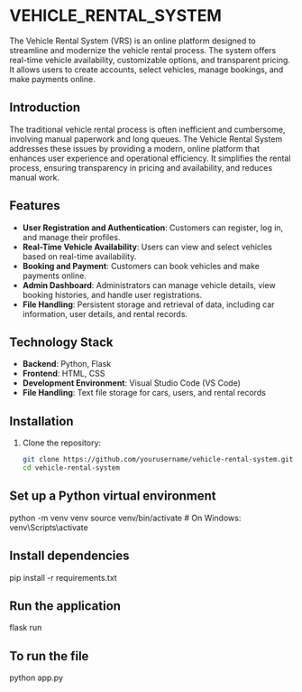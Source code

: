 # VEHICLE_RENTAL_SYSTEM

The Vehicle Rental System (VRS) is an online platform designed to streamline and modernize the vehicle rental process. The system offers real-time vehicle availability, customizable options, and transparent pricing. It allows users to create accounts, select vehicles, manage bookings, and make payments online.

## Introduction

The traditional vehicle rental process is often inefficient and cumbersome, involving manual paperwork and long queues. The Vehicle Rental System addresses these issues by providing a modern, online platform that enhances user experience and operational efficiency. It simplifies the rental process, ensuring transparency in pricing and availability, and reduces manual work.

## Features

- **User Registration and Authentication**: Customers can register, log in, and manage their profiles.
- **Real-Time Vehicle Availability**: Users can view and select vehicles based on real-time availability.
- **Booking and Payment**: Customers can book vehicles and make payments online.
- **Admin Dashboard**: Administrators can manage vehicle details, view booking histories, and handle user registrations.
- **File Handling**: Persistent storage and retrieval of data, including car information, user details, and rental records.

## Technology Stack

- **Backend**: Python, Flask
- **Frontend**: HTML, CSS
- **Development Environment**: Visual Studio Code (VS Code)
- **File Handling**: Text file storage for cars, users, and rental records

## Installation

1. Clone the repository:
   ```bash
   git clone https://github.com/yourusername/vehicle-rental-system.git
   cd vehicle-rental-system

## Set up a Python virtual environment

python -m venv venv
source venv/bin/activate  # On Windows: venv\Scripts\activate

## Install dependencies

pip install -r requirements.txt


## Run the application

flask run

## To run the file

python app.py


